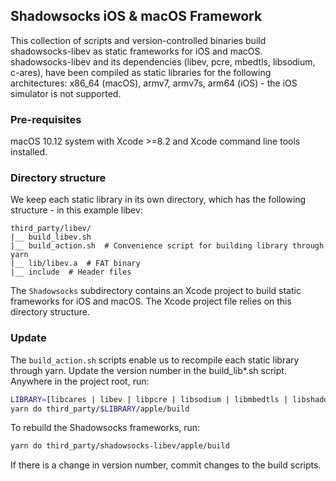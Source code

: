 ## Shadowsocks iOS & macOS Framework

This collection of scripts and version-controlled binaries build shadowsocks-libev as static frameworks for iOS and macOS. shadowsocks-libev and its dependencies (libev, pcre, mbedtls, libsodium, c-ares), have been compiled as static libraries for the following architectures: x86_64 (macOS), armv7, armv7s, arm64 (iOS) - the iOS simulator is not supported.

### Pre-requisites

macOS 10.12 system with Xcode >=8.2 and Xcode command line tools installed.

### Directory structure
We keep each static library in its own directory, which has the following structure - in this example libev:
```
third_party/libev/
|__ build_libev.sh
|__ build_action.sh  # Convenience script for building library through yarn
|__ lib/libev.a  # FAT binary
|__ include  # Header files
```

The `Shadowsocks` subdirectory contains an Xcode project to build static frameworks for iOS and macOS. The Xcode project file relies on this directory structure.

### Update
The `build_action.sh` scripts enable us to recompile each static library through
yarn. Update the version number in the build_lib*.sh script. Anywhere in the project root, run:

```bash
LIBRARY=[libcares | libev | libpcre | libsodium | libmbedtls | libshadowsocks-libev]
yarn do third_party/$LIBRARY/apple/build
```

To rebuild the Shadowsocks frameworks, run:
```bash
yarn do third_party/shadowsocks-libev/apple/build
```

If there is a change in version number, commit changes to the build scripts.
